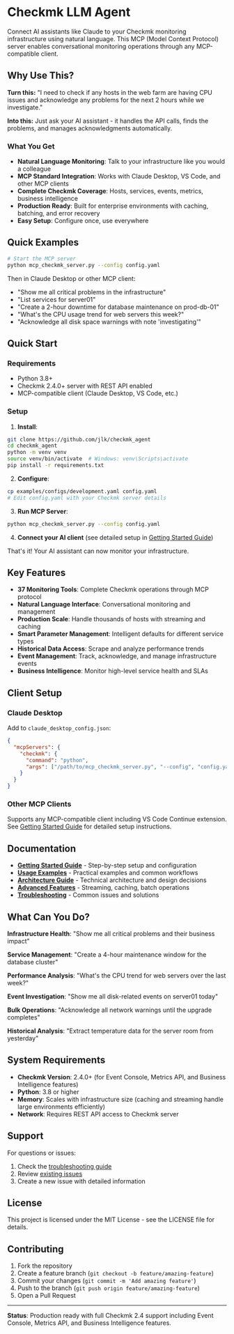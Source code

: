 # Checkmk LLM Agent

Connect AI assistants like Claude to your Checkmk monitoring infrastructure using natural language. This MCP (Model Context Protocol) server enables conversational monitoring operations through any MCP-compatible client.

## Why Use This?

**Turn this:** "I need to check if any hosts in the web farm are having CPU issues and acknowledge any problems for the next 2 hours while we investigate."

**Into this:** Just ask your AI assistant - it handles the API calls, finds the problems, and manages acknowledgments automatically.

### What You Get

- **Natural Language Monitoring**: Talk to your infrastructure like you would a colleague
- **MCP Standard Integration**: Works with Claude Desktop, VS Code, and other MCP clients
- **Complete Checkmk Coverage**: Hosts, services, events, metrics, business intelligence
- **Production Ready**: Built for enterprise environments with caching, batching, and error recovery
- **Easy Setup**: Configure once, use everywhere

## Quick Examples

```bash
# Start the MCP server
python mcp_checkmk_server.py --config config.yaml
```

Then in Claude Desktop or other MCP client:
- "Show me all critical problems in the infrastructure"
- "List services for server01"
- "Create a 2-hour downtime for database maintenance on prod-db-01"
- "What's the CPU usage trend for web servers this week?"
- "Acknowledge all disk space warnings with note 'investigating'"

## Quick Start

### Requirements
- Python 3.8+
- Checkmk 2.4.0+ server with REST API enabled
- MCP-compatible client (Claude Desktop, VS Code, etc.)

### Setup

1. **Install**:
```bash
git clone https://github.com/jlk/checkmk_agent
cd checkmk_agent
python -m venv venv
source venv/bin/activate  # Windows: venv\Scripts\activate
pip install -r requirements.txt
```

2. **Configure**:
```bash
cp examples/configs/development.yaml config.yaml
# Edit config.yaml with your Checkmk server details
```

3. **Run MCP Server**:
```bash
python mcp_checkmk_server.py --config config.yaml
```

4. **Connect your AI client** (see detailed setup in [Getting Started Guide](docs/getting-started.md))

That's it! Your AI assistant can now monitor your infrastructure.

## Key Features

- **37 Monitoring Tools**: Complete Checkmk operations through MCP protocol
- **Natural Language Interface**: Conversational monitoring and management
- **Production Scale**: Handle thousands of hosts with streaming and caching
- **Smart Parameter Management**: Intelligent defaults for different service types
- **Historical Data Access**: Scrape and analyze performance trends
- **Event Management**: Track, acknowledge, and manage infrastructure events
- **Business Intelligence**: Monitor high-level service health and SLAs

## Client Setup

### Claude Desktop
Add to `claude_desktop_config.json`:
```json
{
  "mcpServers": {
    "checkmk": {
      "command": "python",
      "args": ["/path/to/mcp_checkmk_server.py", "--config", "config.yaml"]
    }
  }
}
```

### Other MCP Clients
Supports any MCP-compatible client including VS Code Continue extension. See [Getting Started Guide](docs/getting-started.md) for detailed setup instructions.

## Documentation

- **[Getting Started Guide](docs/getting-started.md)** - Step-by-step setup and configuration
- **[Usage Examples](docs/USAGE_EXAMPLES.md)** - Practical examples and common workflows
- **[Architecture Guide](docs/architecture.md)** - Technical architecture and design decisions
- **[Advanced Features](docs/ADVANCED_FEATURES.md)** - Streaming, caching, batch operations
- **[Troubleshooting](docs/troubleshooting.md)** - Common issues and solutions

## What Can You Do?

**Infrastructure Health**: "Show me all critical problems and their business impact"

**Service Management**: "Create a 4-hour maintenance window for the database cluster"

**Performance Analysis**: "What's the CPU trend for web servers over the last week?"

**Event Investigation**: "Show me all disk-related events on server01 today"

**Bulk Operations**: "Acknowledge all network warnings until the upgrade completes"

**Historical Analysis**: "Extract temperature data for the server room from yesterday"

## System Requirements

- **Checkmk Version**: 2.4.0+ (for Event Console, Metrics API, and Business Intelligence features)
- **Python**: 3.8 or higher
- **Memory**: Scales with infrastructure size (caching and streaming handle large environments efficiently)
- **Network**: Requires REST API access to Checkmk server

## Support

For questions or issues:
1. Check the [troubleshooting guide](docs/troubleshooting.md)
2. Review [existing issues](../../issues)
3. Create a new issue with detailed information

## License

This project is licensed under the MIT License - see the LICENSE file for details.

## Contributing

1. Fork the repository
2. Create a feature branch (`git checkout -b feature/amazing-feature`)
3. Commit your changes (`git commit -m 'Add amazing feature'`)
4. Push to the branch (`git push origin feature/amazing-feature`)
5. Open a Pull Request

---

**Status**: Production ready with full Checkmk 2.4 support including Event Console, Metrics API, and Business Intelligence features.